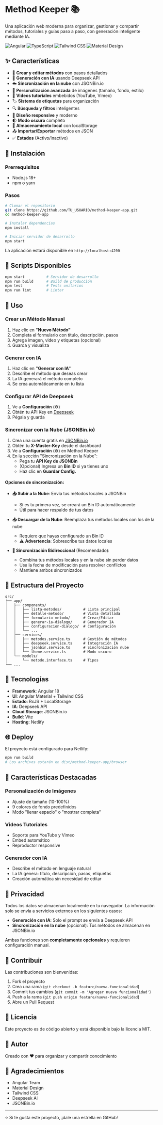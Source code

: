 # Method Keeper 📚

Una aplicación web moderna para organizar, gestionar y compartir métodos, tutoriales y guías paso a paso, con generación inteligente mediante IA.

![Angular](https://img.shields.io/badge/Angular-18-red)
![TypeScript](https://img.shields.io/badge/TypeScript-5.5-blue)
![Tailwind CSS](https://img.shields.io/badge/Tailwind_CSS-3.4-38B2AC)
![Material Design](https://img.shields.io/badge/Material_Design-18-9C27B0)

## ✨ Características

- 📝 **Crear y editar métodos** con pasos detallados
- 🤖 **Generación con IA** usando Deepseek API
- ☁️ **Sincronización en la nube** con JSONBin.io
- 🎨 **Personalización avanzada** de imágenes (tamaño, fondo, estilo)
- 🎥 **Videos tutoriales** embebidos (YouTube, Vimeo)
- 🏷️ **Sistema de etiquetas** para organización
- 🔍 **Búsqueda y filtros** inteligentes
- 📱 **Diseño responsive** y moderno
- 🌓 **Modo oscuro** completo
- 💾 **Almacenamiento local** con localStorage
- 📤 **Importar/Exportar** métodos en JSON
- ✅ **Estados** (Activo/Inactivo)

## 🚀 Instalación

### Prerrequisitos

- Node.js 18+ 
- npm o yarn

### Pasos

```bash
# Clonar el repositorio
git clone https://github.com/TU_USUARIO/method-keeper-app.git
cd method-keeper-app

# Instalar dependencias
npm install

# Iniciar servidor de desarrollo
npm start
```

La aplicación estará disponible en `http://localhost:4200`

## 🔧 Scripts Disponibles

```bash
npm start          # Servidor de desarrollo
npm run build      # Build de producción
npm test           # Tests unitarios
npm run lint       # Linter
```

## 🎯 Uso

### Crear un Método Manual

1. Haz clic en **"Nuevo Método"**
2. Completa el formulario con título, descripción, pasos
3. Agrega imagen, video y etiquetas (opcional)
4. Guarda y visualiza

### Generar con IA

1. Haz clic en **"Generar con IA"**
2. Describe el método que deseas crear
3. La IA generará el método completo
4. Se crea automáticamente en tu lista

### Configurar API de Deepseek

1. Ve a **Configuración** (⚙️)
2. Obtén tu API Key en [Deepseek](https://platform.deepseek.com)
3. Pégala y guarda

### Sincronizar con la Nube (JSONBin.io)

1. Crea una cuenta gratis en [JSONBin.io](https://jsonbin.io)
2. Obtén tu **X-Master-Key** desde el dashboard
3. Ve a **Configuración** (⚙️) en Method Keeper
4. En la sección "Sincronización en la Nube":
   - Pega tu **API Key de JSONBin**
   - (Opcional) Ingresa un **Bin ID** si ya tienes uno
   - Haz clic en **Guardar Config.**

#### Opciones de sincronización:

- **📤 Subir a la Nube**: Envía tus métodos locales a JSONBin
  - Si es tu primera vez, se creará un Bin ID automáticamente
  - Útil para hacer respaldo de tus datos

- **📥 Descargar de la Nube**: Reemplaza tus métodos locales con los de la nube
  - Requiere que hayas configurado un Bin ID
  - ⚠️ **Advertencia**: Sobrescribe tus datos locales

- **🔄 Sincronización Bidireccional** (Recomendado): 
  - Combina tus métodos locales y en la nube sin perder datos
  - Usa la fecha de modificación para resolver conflictos
  - Mantiene ambos sincronizados

## 📂 Estructura del Proyecto

```
src/
├── app/
│   ├── components/
│   │   ├── lista-metodos/          # Lista principal
│   │   ├── detalle-metodo/         # Vista detallada
│   │   ├── formulario-metodo/      # Crear/Editar
│   │   ├── generar-ia-dialogo/     # Generador IA
│   │   ├── configuracion-dialogo/  # Configuración
│   │   └── ...
│   ├── services/
│   │   ├── metodos.service.ts      # Gestión de métodos
│   │   ├── deepseek.service.ts     # Integración IA
│   │   ├── jsonbin.service.ts      # Sincronización nube
│   │   └── theme.service.ts        # Modo oscuro
│   └── models/
│       └── metodo.interface.ts     # Tipos
└── ...
```

## 🎨 Tecnologías

- **Framework**: Angular 18
- **UI**: Angular Material + Tailwind CSS
- **Estado**: RxJS + LocalStorage
- **IA**: Deepseek API
- **Cloud Storage**: JSONBin.io
- **Build**: Vite
- **Hosting**: Netlify

## 🌐 Deploy

El proyecto está configurado para Netlify:

```bash
npm run build
# Los archivos estarán en dist/method-keeper-app/browser
```

## 📝 Características Destacadas

### Personalización de Imágenes
- Ajuste de tamaño (10-100%)
- 9 colores de fondo predefinidos
- Modo "llenar espacio" o "mostrar completa"

### Videos Tutoriales
- Soporte para YouTube y Vimeo
- Embed automático
- Reproductor responsive

### Generador con IA
- Describe el método en lenguaje natural
- La IA genera: título, descripción, pasos, etiquetas
- Creación automática sin necesidad de editar

## 🔐 Privacidad

Todos los datos se almacenan localmente en tu navegador. La información solo se envía a servicios externos en los siguientes casos:

- **Generación con IA**: Solo el prompt se envía a Deepseek API
- **Sincronización en la nube** (opcional): Tus métodos se almacenan en JSONBin.io

Ambas funciones son **completamente opcionales** y requieren configuración manual.

## 🤝 Contribuir

Las contribuciones son bienvenidas:

1. Fork el proyecto
2. Crea una rama (`git checkout -b feature/nueva-funcionalidad`)
3. Commit tus cambios (`git commit -m 'Agregar nueva funcionalidad'`)
4. Push a la rama (`git push origin feature/nueva-funcionalidad`)
5. Abre un Pull Request

## 📄 Licencia

Este proyecto es de código abierto y está disponible bajo la licencia MIT.

## 👤 Autor

Creado con ❤️ para organizar y compartir conocimiento

## 🙏 Agradecimientos

- Angular Team
- Material Design
- Tailwind CSS
- Deepseek AI
- JSONBin.io

---

⭐ Si te gusta este proyecto, ¡dale una estrella en GitHub!
